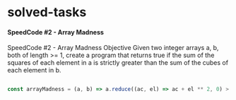 # solved-tasks

#### SpeedCode #2 - Array Madness
     
 SpeedCode #2 - Array Madness
 Objective
 Given two integer arrays a, b, both of length >= 1, create a program that returns true if the sum of the squares of each element in a is strictly greater than the sum of the cubes of each element in b. 
   
```javascript

const arrayMadness = (a, b) => a.reduce((ac, el) => ac + el ** 2, 0) > b.reduce((ac, el) => ac + el ** 3, 0);







```
